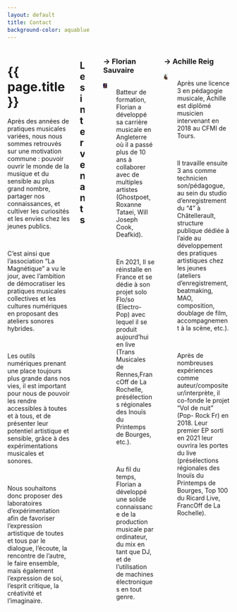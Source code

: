 ```yaml
---
layout: default
title: Contact
background-color: aquablue
---
```


<div class="columns is-mobile is-multiline is-centered">
    <div class="column is-8-desktop is-10-mobile">
        <div id="page-title" class="mb-5">
        <h1>{{ page.title }}</h1>
        </div>
            <p>Après des années de pratiques musicales variées, nous nous sommes retrouvés sur une motivation commune : pouvoir ouvrir le monde de la musique et du sensible au plus grand nombre, partager nos connaissances, et cultiver les curiosités et les envies chez les jeunes publics.</p>
            <br>
            <p>C’est ainsi que l’association “La Magnétique” a vu le jour, avec l’ambition de démocratiser les pratiques musicales collectives et les cultures numériques en proposant des ateliers sonores hybrides.</p>  
            <br>
            <p>Les outils numériques prenant une place toujours plus grande dans nos vies, il est important pour nous de pouvoir les rendre accessibles à toutes et à tous, et de présenter leur potentiel artistique et sensible, grâce à des expérimentations musicales et sonores.</p>
            <br>
            <p>Nous souhaitons donc proposer des laboratoires d’expérimentation afin de favoriser l’expression artistique de toutes et tous par le dialogue, l’écoute, la rencontre de l’autre, le faire ensemble, mais également l’expression de soi, l’esprit critique, la créativité et l’imaginaire.</p>
            <br>
    </div>
    <div class="column is-8-desktop is-10-mobile columns is-multiline is-centered">
        <div class="column is-full"><h2 class="mt-5">Les intervenants</h2></div>
        <div class="column is-full p-0"></div>
        <div class="column is-6">
            <h3 class="mt-0">&rarr; Florian Sauvaire</h3>
            <div class="columns is-centered">
                <div class="column is-4">
                    <img src="/assets/img/florian.png" alt="Florian Sauvaire">
                </div>
                <div class="column is-8">
                    <p>Batteur de formation, Florian a développé sa carrière musicale en Angleterre où il a passé plus de 10 ans à collaborer avec de multiples artistes (Ghostpoet, Roxanne Tataei, Will Joseph Cook, Deafkid).</p>
                    <br>
                    <p>En 2021, Il se réinstalle en France et se dédie à son projet solo Flo/so (Electro-Pop) avec lequel il se produit aujourd’hui en live (Trans Musicales de Rennes,FrancOff de La Rochelle, présélections régionales des Inouïs du Printemps de Bourges, etc.).</p>
                    <br>
                    <p>Au fil du temps, Florian a développé une solide connaissance de la production musicale par ordinateur, du mix en tant que DJ, et de l’utilisation de machines électroniques en tout genre.</p>
                </div>
            </div>
        </div>
        <div class="column is-6">
            <h3 class="mt-0">&rarr; Achille Reig</h3>
            <div class="columns is-centered">
                <div class="column is-4">
                    <img src="/assets/img/achille.png" alt="Achille Reig">
                </div>
                <div class="column is-8">
                    <p>Après une licence 3 en pédagogie musicale, Achille est diplômé musicien intervenant en 2018 au CFMI de Tours.</p>
                    <br>
                    <p>Il travaille ensuite 3 ans comme technicien son/pédagogue, au sein du studio d’enregistrement du “4” à Châtellerault, structure publique dédiée à l’aide au développement des pratiques artistiques chez les jeunes (ateliers d’enregistrement, beatmaking, MAO, composition, doublage de film, accompagnement à la scène, etc.).</p>
                    <br>
                    <p>Après de nombreuses expériences comme auteur/compositeur/interprète, il co-fonde le projet “Vol de nuit” (Pop- Rock Fr) en 2018. Leur premier EP sorti en 2021 leur ouvrira les portes du live (présélections régionales des Inouïs du Printemps de Bourges, Top 100 du Ricard Live, FrancOff de La Rochelle).</p>
                </div>
        </div>
    </div>
</div>


